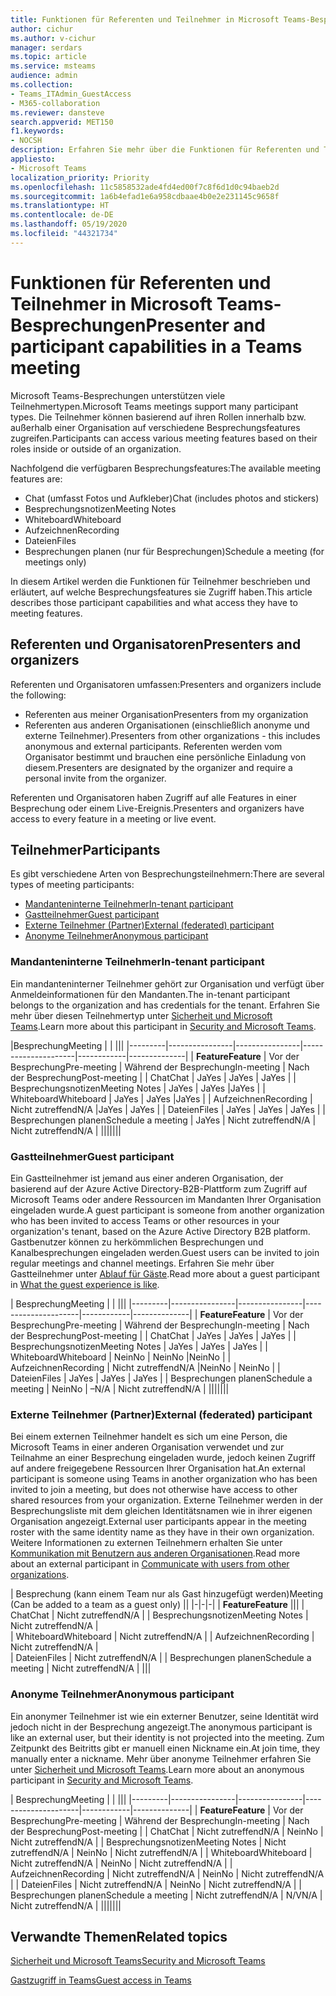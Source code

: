 ```yaml
---
title: Funktionen für Referenten und Teilnehmer in Microsoft Teams-Besprechungen
author: cichur
ms.author: v-cichur
manager: serdars
ms.topic: article
ms.service: msteams
audience: admin
ms.collection:
- Teams_ITAdmin_GuestAccess
- M365-collaboration
ms.reviewer: dansteve
search.appverid: MET150
f1.keywords:
- NOCSH
description: Erfahren Sie mehr über die Funktionen für Referenten und Teilnehmer in Microsoft Teams-Besprechungen.
appliesto:
- Microsoft Teams
localization_priority: Priority
ms.openlocfilehash: 11c5858532ade4fd4ed00f7c8f6d1d0c94baeb2d
ms.sourcegitcommit: 1a6b4efad1e6a958cdbaae4b0e2e231145c9658f
ms.translationtype: HT
ms.contentlocale: de-DE
ms.lasthandoff: 05/19/2020
ms.locfileid: "44321734"
---
```

<a name="presenter-and-participant-capabilities-in-a-teams-meeting"></a><span data-ttu-id="08661-103">Funktionen für Referenten und Teilnehmer in Microsoft Teams-Besprechungen</span><span class="sxs-lookup"><span data-stu-id="08661-103">Presenter and participant capabilities in a Teams meeting</span></span>
======================================================

<span data-ttu-id="08661-104">Microsoft Teams-Besprechungen unterstützen viele Teilnehmertypen.</span><span class="sxs-lookup"><span data-stu-id="08661-104">Microsoft Teams meetings support many participant types.</span></span> <span data-ttu-id="08661-105">Die Teilnehmer können basierend auf ihren Rollen innerhalb bzw. außerhalb einer Organisation auf verschiedene Besprechungsfeatures zugreifen.</span><span class="sxs-lookup"><span data-stu-id="08661-105">Participants can access various meeting features based on their roles inside or outside of an organization.</span></span>

<span data-ttu-id="08661-106">Nachfolgend die verfügbaren Besprechungsfeatures:</span><span class="sxs-lookup"><span data-stu-id="08661-106">The available meeting features are:</span></span>

- <span data-ttu-id="08661-107">Chat (umfasst Fotos und Aufkleber)</span><span class="sxs-lookup"><span data-stu-id="08661-107">Chat (includes photos and stickers)</span></span>
- <span data-ttu-id="08661-108">Besprechungsnotizen</span><span class="sxs-lookup"><span data-stu-id="08661-108">Meeting Notes</span></span>
- <span data-ttu-id="08661-109">Whiteboard</span><span class="sxs-lookup"><span data-stu-id="08661-109">Whiteboard</span></span>
- <span data-ttu-id="08661-110">Aufzeichnen</span><span class="sxs-lookup"><span data-stu-id="08661-110">Recording</span></span>
- <span data-ttu-id="08661-111">Dateien</span><span class="sxs-lookup"><span data-stu-id="08661-111">Files</span></span>
- <span data-ttu-id="08661-112">Besprechungen planen (nur für Besprechungen)</span><span class="sxs-lookup"><span data-stu-id="08661-112">Schedule a meeting (for meetings only)</span></span>

<span data-ttu-id="08661-113">In diesem Artikel werden die Funktionen für Teilnehmer beschrieben und erläutert, auf welche Besprechungsfeatures sie Zugriff haben.</span><span class="sxs-lookup"><span data-stu-id="08661-113">This article describes those participant capabilities and what access they have to meeting features.</span></span>

## <a name="presenters-and-organizers"></a><span data-ttu-id="08661-114">Referenten und Organisatoren</span><span class="sxs-lookup"><span data-stu-id="08661-114">Presenters and organizers</span></span>

<span data-ttu-id="08661-115">Referenten und Organisatoren umfassen:</span><span class="sxs-lookup"><span data-stu-id="08661-115">Presenters and organizers include the following:</span></span>

- <span data-ttu-id="08661-116">Referenten aus meiner Organisation</span><span class="sxs-lookup"><span data-stu-id="08661-116">Presenters from my organization</span></span>
- <span data-ttu-id="08661-117">Referenten aus anderen Organisationen (einschließlich anonyme und externe Teilnehmer).</span><span class="sxs-lookup"><span data-stu-id="08661-117">Presenters from other organizations - this includes anonymous and external participants.</span></span> <span data-ttu-id="08661-118">Referenten werden vom Organisator bestimmt und brauchen eine persönliche Einladung von diesem.</span><span class="sxs-lookup"><span data-stu-id="08661-118">Presenters are designated by the organizer and require a personal invite from the organizer.</span></span>

<span data-ttu-id="08661-119">Referenten und Organisatoren haben Zugriff auf alle Features in einer Besprechung oder einem Live-Ereignis.</span><span class="sxs-lookup"><span data-stu-id="08661-119">Presenters and organizers have access to every feature in a meeting or live event.</span></span>

## <a name="participants"></a><span data-ttu-id="08661-120">Teilnehmer</span><span class="sxs-lookup"><span data-stu-id="08661-120">Participants</span></span>

<span data-ttu-id="08661-121">Es gibt verschiedene Arten von Besprechungsteilnehmern:</span><span class="sxs-lookup"><span data-stu-id="08661-121">There are several types of meeting participants:</span></span>

- [<span data-ttu-id="08661-122">Mandanteninterne Teilnehmer</span><span class="sxs-lookup"><span data-stu-id="08661-122">In-tenant participant</span></span>](#in-tenant-participant)
- [<span data-ttu-id="08661-123">Gastteilnehmer</span><span class="sxs-lookup"><span data-stu-id="08661-123">Guest participant</span></span>](#guest-participant)
- [<span data-ttu-id="08661-124">Externe Teilnehmer (Partner)</span><span class="sxs-lookup"><span data-stu-id="08661-124">External (federated) participant</span></span>](#external-federated-participant)
- [<span data-ttu-id="08661-125">Anonyme Teilnehmer</span><span class="sxs-lookup"><span data-stu-id="08661-125">Anonymous participant</span></span>](#anonymous-participant)

### <a name="in-tenant-participant"></a><span data-ttu-id="08661-126">Mandanteninterne Teilnehmer</span><span class="sxs-lookup"><span data-stu-id="08661-126">In-tenant participant</span></span>

<span data-ttu-id="08661-127">Ein mandanteninterner Teilnehmer gehört zur Organisation und verfügt über Anmeldeinformationen für den Mandanten.</span><span class="sxs-lookup"><span data-stu-id="08661-127">The in-tenant participant belongs to the organization and has credentials for the tenant.</span></span> <span data-ttu-id="08661-128">Erfahren Sie mehr über diesen Teilnehmertyp unter [Sicherheit und Microsoft Teams](teams-security-guide.md#participant-types).</span><span class="sxs-lookup"><span data-stu-id="08661-128">Learn more about this participant in [Security and Microsoft Teams](teams-security-guide.md#participant-types).</span></span>

|<span data-ttu-id="08661-129">Besprechung</span><span class="sxs-lookup"><span data-stu-id="08661-129">Meeting</span></span>  |  | |||
|---------|----------------|----------------|---------------------|------------|--------------|
| <span data-ttu-id="08661-130">**Feature**</span><span class="sxs-lookup"><span data-stu-id="08661-130">**Feature**</span></span>        | <span data-ttu-id="08661-131">Vor der Besprechung</span><span class="sxs-lookup"><span data-stu-id="08661-131">Pre-meeting</span></span> | <span data-ttu-id="08661-132">Während der Besprechung</span><span class="sxs-lookup"><span data-stu-id="08661-132">In-meeting</span></span> | <span data-ttu-id="08661-133">Nach der Besprechung</span><span class="sxs-lookup"><span data-stu-id="08661-133">Post-meeting</span></span> |
| <span data-ttu-id="08661-134">Chat</span><span class="sxs-lookup"><span data-stu-id="08661-134">Chat</span></span> | <span data-ttu-id="08661-135">Ja</span><span class="sxs-lookup"><span data-stu-id="08661-135">Yes</span></span> | <span data-ttu-id="08661-136">Ja</span><span class="sxs-lookup"><span data-stu-id="08661-136">Yes</span></span> | <span data-ttu-id="08661-137">Ja</span><span class="sxs-lookup"><span data-stu-id="08661-137">Yes</span></span> |
| <span data-ttu-id="08661-138">Besprechungsnotizen</span><span class="sxs-lookup"><span data-stu-id="08661-138">Meeting Notes</span></span> | <span data-ttu-id="08661-139">Ja</span><span class="sxs-lookup"><span data-stu-id="08661-139">Yes</span></span> | <span data-ttu-id="08661-140">Ja</span><span class="sxs-lookup"><span data-stu-id="08661-140">Yes</span></span> |<span data-ttu-id="08661-141">Ja</span><span class="sxs-lookup"><span data-stu-id="08661-141">Yes</span></span> |
| <span data-ttu-id="08661-142">Whiteboard</span><span class="sxs-lookup"><span data-stu-id="08661-142">Whiteboard</span></span> | <span data-ttu-id="08661-143">Ja</span><span class="sxs-lookup"><span data-stu-id="08661-143">Yes</span></span> | <span data-ttu-id="08661-144">Ja</span><span class="sxs-lookup"><span data-stu-id="08661-144">Yes</span></span> |<span data-ttu-id="08661-145">Ja</span><span class="sxs-lookup"><span data-stu-id="08661-145">Yes</span></span> |
| <span data-ttu-id="08661-146">Aufzeichnen</span><span class="sxs-lookup"><span data-stu-id="08661-146">Recording</span></span> | <span data-ttu-id="08661-147">Nicht zutreffend</span><span class="sxs-lookup"><span data-stu-id="08661-147">N/A</span></span> |<span data-ttu-id="08661-148">Ja</span><span class="sxs-lookup"><span data-stu-id="08661-148">Yes</span></span> | <span data-ttu-id="08661-149">Ja</span><span class="sxs-lookup"><span data-stu-id="08661-149">Yes</span></span> |
| <span data-ttu-id="08661-150">Dateien</span><span class="sxs-lookup"><span data-stu-id="08661-150">Files</span></span> | <span data-ttu-id="08661-151">Ja</span><span class="sxs-lookup"><span data-stu-id="08661-151">Yes</span></span> | <span data-ttu-id="08661-152">Ja</span><span class="sxs-lookup"><span data-stu-id="08661-152">Yes</span></span> | <span data-ttu-id="08661-153">Ja</span><span class="sxs-lookup"><span data-stu-id="08661-153">Yes</span></span> |
| <span data-ttu-id="08661-154">Besprechungen planen</span><span class="sxs-lookup"><span data-stu-id="08661-154">Schedule a meeting</span></span> | <span data-ttu-id="08661-155">Ja</span><span class="sxs-lookup"><span data-stu-id="08661-155">Yes</span></span> | <span data-ttu-id="08661-156">Nicht zutreffend</span><span class="sxs-lookup"><span data-stu-id="08661-156">N/A</span></span> | <span data-ttu-id="08661-157">Nicht zutreffend</span><span class="sxs-lookup"><span data-stu-id="08661-157">N/A</span></span> |
|||||||

### <a name="guest-participant"></a><span data-ttu-id="08661-158">Gastteilnehmer</span><span class="sxs-lookup"><span data-stu-id="08661-158">Guest participant</span></span>

<span data-ttu-id="08661-159">Ein Gastteilnehmer ist jemand aus einer anderen Organisation, der basierend auf der Azure Active Directory-B2B-Plattform zum Zugriff auf Microsoft Teams oder andere Ressourcen im Mandanten Ihrer Organisation eingeladen wurde.</span><span class="sxs-lookup"><span data-stu-id="08661-159">A guest participant is someone from another organization who has been invited to access Teams or other resources in your organization's tenant, based on the Azure Active Directory B2B platform.</span></span> <span data-ttu-id="08661-160">Gastbenutzer können zu herkömmlichen Besprechungen und Kanalbesprechungen eingeladen werden.</span><span class="sxs-lookup"><span data-stu-id="08661-160">Guest users can be invited to join regular meetings and channel meetings.</span></span> <span data-ttu-id="08661-161">Erfahren Sie mehr über Gastteilnehmer unter [Ablauf für Gäste](guest-experience.md#comparison-of-team-member-and-guest-capabilities).</span><span class="sxs-lookup"><span data-stu-id="08661-161">Read more about a guest participant in [What the guest experience is like](guest-experience.md#comparison-of-team-member-and-guest-capabilities).</span></span>

| <span data-ttu-id="08661-162">Besprechung</span><span class="sxs-lookup"><span data-stu-id="08661-162">Meeting</span></span> |  | |||
|---------|----------------|----------------|---------------------|------------|--------------|
| <span data-ttu-id="08661-163">**Feature**</span><span class="sxs-lookup"><span data-stu-id="08661-163">**Feature**</span></span>        | <span data-ttu-id="08661-164">Vor der Besprechung</span><span class="sxs-lookup"><span data-stu-id="08661-164">Pre-meeting</span></span> | <span data-ttu-id="08661-165">Während der Besprechung</span><span class="sxs-lookup"><span data-stu-id="08661-165">In-meeting</span></span> | <span data-ttu-id="08661-166">Nach der Besprechung</span><span class="sxs-lookup"><span data-stu-id="08661-166">Post-meeting</span></span> |
| <span data-ttu-id="08661-167">Chat</span><span class="sxs-lookup"><span data-stu-id="08661-167">Chat</span></span> | <span data-ttu-id="08661-168">Ja</span><span class="sxs-lookup"><span data-stu-id="08661-168">Yes</span></span> | <span data-ttu-id="08661-169">Ja</span><span class="sxs-lookup"><span data-stu-id="08661-169">Yes</span></span> | <span data-ttu-id="08661-170">Ja</span><span class="sxs-lookup"><span data-stu-id="08661-170">Yes</span></span> |
| <span data-ttu-id="08661-171">Besprechungsnotizen</span><span class="sxs-lookup"><span data-stu-id="08661-171">Meeting Notes</span></span> | <span data-ttu-id="08661-172">Ja</span><span class="sxs-lookup"><span data-stu-id="08661-172">Yes</span></span> | <span data-ttu-id="08661-173">Ja</span><span class="sxs-lookup"><span data-stu-id="08661-173">Yes</span></span> | <span data-ttu-id="08661-174">Ja</span><span class="sxs-lookup"><span data-stu-id="08661-174">Yes</span></span> |
| <span data-ttu-id="08661-175">Whiteboard</span><span class="sxs-lookup"><span data-stu-id="08661-175">Whiteboard</span></span> | <span data-ttu-id="08661-176">Nein</span><span class="sxs-lookup"><span data-stu-id="08661-176">No</span></span> | <span data-ttu-id="08661-177">Nein</span><span class="sxs-lookup"><span data-stu-id="08661-177">No</span></span> |<span data-ttu-id="08661-178">Nein</span><span class="sxs-lookup"><span data-stu-id="08661-178">No</span></span> |
| <span data-ttu-id="08661-179">Aufzeichnen</span><span class="sxs-lookup"><span data-stu-id="08661-179">Recording</span></span> | <span data-ttu-id="08661-180">Nicht zutreffend</span><span class="sxs-lookup"><span data-stu-id="08661-180">N/A</span></span> |<span data-ttu-id="08661-181">Nein</span><span class="sxs-lookup"><span data-stu-id="08661-181">No</span></span> | <span data-ttu-id="08661-182">Nein</span><span class="sxs-lookup"><span data-stu-id="08661-182">No</span></span> |
| <span data-ttu-id="08661-183">Dateien</span><span class="sxs-lookup"><span data-stu-id="08661-183">Files</span></span> | <span data-ttu-id="08661-184">Ja</span><span class="sxs-lookup"><span data-stu-id="08661-184">Yes</span></span> | <span data-ttu-id="08661-185">Ja</span><span class="sxs-lookup"><span data-stu-id="08661-185">Yes</span></span> | <span data-ttu-id="08661-186">Ja</span><span class="sxs-lookup"><span data-stu-id="08661-186">Yes</span></span> |
| <span data-ttu-id="08661-187">Besprechungen planen</span><span class="sxs-lookup"><span data-stu-id="08661-187">Schedule a meeting</span></span> | <span data-ttu-id="08661-188">Nein</span><span class="sxs-lookup"><span data-stu-id="08661-188">No</span></span> | <span data-ttu-id="08661-189">–</span><span class="sxs-lookup"><span data-stu-id="08661-189">N/A</span></span> | <span data-ttu-id="08661-190">Nicht zutreffend</span><span class="sxs-lookup"><span data-stu-id="08661-190">N/A</span></span> |
|||||||

### <a name="external-federated-participant"></a><span data-ttu-id="08661-191">Externe Teilnehmer (Partner)</span><span class="sxs-lookup"><span data-stu-id="08661-191">External (federated) participant</span></span>

<span data-ttu-id="08661-192">Bei einem externen Teilnehmer handelt es sich um eine Person, die Microsoft Teams in einer anderen Organisation verwendet und zur Teilnahme an einer Besprechung eingeladen wurde, jedoch keinen Zugriff auf andere freigegebene Ressourcen Ihrer Organisation hat.</span><span class="sxs-lookup"><span data-stu-id="08661-192">An external participant is someone using Teams in another organization who has been invited to join a meeting, but does not otherwise have access to other shared resources from your organization.</span></span> <span data-ttu-id="08661-193">Externe Teilnehmer werden in der Besprechungsliste mit dem gleichen Identitätsnamen wie in ihrer eigenen Organisation angezeigt.</span><span class="sxs-lookup"><span data-stu-id="08661-193">External user participants appear in the meeting roster with the same identity name as they have in their own organization.</span></span> <span data-ttu-id="08661-194">Weitere Informationen zu externen Teilnehmern erhalten Sie unter [Kommunikation mit Benutzern aus anderen Organisationen](communicate-with-users-from-other-organizations.md#external-access).</span><span class="sxs-lookup"><span data-stu-id="08661-194">Read more about an external participant in [Communicate with users from other organizations](communicate-with-users-from-other-organizations.md#external-access).</span></span>

| <span data-ttu-id="08661-195">Besprechung (kann einem Team nur als Gast hinzugefügt werden)</span><span class="sxs-lookup"><span data-stu-id="08661-195">Meeting (Can be added to a team as a guest only)</span></span> ||
|-|-|-|
| <span data-ttu-id="08661-196">**Feature**</span><span class="sxs-lookup"><span data-stu-id="08661-196">**Feature**</span></span> |||
| <span data-ttu-id="08661-197">Chat</span><span class="sxs-lookup"><span data-stu-id="08661-197">Chat</span></span> | <span data-ttu-id="08661-198">Nicht zutreffend</span><span class="sxs-lookup"><span data-stu-id="08661-198">N/A</span></span> |
| <span data-ttu-id="08661-199">Besprechungsnotizen</span><span class="sxs-lookup"><span data-stu-id="08661-199">Meeting Notes</span></span> | <span data-ttu-id="08661-200">Nicht zutreffend</span><span class="sxs-lookup"><span data-stu-id="08661-200">N/A</span></span> |  
| <span data-ttu-id="08661-201">Whiteboard</span><span class="sxs-lookup"><span data-stu-id="08661-201">Whiteboard</span></span> | <span data-ttu-id="08661-202">Nicht zutreffend</span><span class="sxs-lookup"><span data-stu-id="08661-202">N/A</span></span> |
| <span data-ttu-id="08661-203">Aufzeichnen</span><span class="sxs-lookup"><span data-stu-id="08661-203">Recording</span></span> | <span data-ttu-id="08661-204">Nicht zutreffend</span><span class="sxs-lookup"><span data-stu-id="08661-204">N/A</span></span> |  
| <span data-ttu-id="08661-205">Dateien</span><span class="sxs-lookup"><span data-stu-id="08661-205">Files</span></span> | <span data-ttu-id="08661-206">Nicht zutreffend</span><span class="sxs-lookup"><span data-stu-id="08661-206">N/A</span></span> |
| <span data-ttu-id="08661-207">Besprechungen planen</span><span class="sxs-lookup"><span data-stu-id="08661-207">Schedule a meeting</span></span> | <span data-ttu-id="08661-208">Nicht zutreffend</span><span class="sxs-lookup"><span data-stu-id="08661-208">N/A</span></span> |
|||

### <a name="anonymous-participant"></a><span data-ttu-id="08661-209">Anonyme Teilnehmer</span><span class="sxs-lookup"><span data-stu-id="08661-209">Anonymous participant</span></span>

<span data-ttu-id="08661-210">Ein anonymer Teilnehmer ist wie ein externer Benutzer, seine Identität wird jedoch nicht in der Besprechung angezeigt.</span><span class="sxs-lookup"><span data-stu-id="08661-210">The anonymous participant is like an external user, but their identity is not projected into the meeting.</span></span> <span data-ttu-id="08661-211">Zum Zeitpunkt des Beitritts gibt er manuell einen Nickname ein.</span><span class="sxs-lookup"><span data-stu-id="08661-211">At join time, they manually enter a nickname.</span></span> <span data-ttu-id="08661-212">Mehr über anonyme Teilnehmer erfahren Sie unter [Sicherheit und Microsoft Teams](teams-security-guide.md#participant-types).</span><span class="sxs-lookup"><span data-stu-id="08661-212">Learn more about an anonymous participant in [Security and Microsoft Teams](teams-security-guide.md#participant-types).</span></span>

| <span data-ttu-id="08661-213">Besprechung</span><span class="sxs-lookup"><span data-stu-id="08661-213">Meeting</span></span>  | | |||
|---------|----------------|----------------|---------------------|------------|--------------|
| <span data-ttu-id="08661-214">**Feature**</span><span class="sxs-lookup"><span data-stu-id="08661-214">**Feature**</span></span>        | <span data-ttu-id="08661-215">Vor der Besprechung</span><span class="sxs-lookup"><span data-stu-id="08661-215">Pre-meeting</span></span> | <span data-ttu-id="08661-216">Während der Besprechung</span><span class="sxs-lookup"><span data-stu-id="08661-216">In-meeting</span></span> | <span data-ttu-id="08661-217">Nach der Besprechung</span><span class="sxs-lookup"><span data-stu-id="08661-217">Post-meeting</span></span> |
| <span data-ttu-id="08661-218">Chat</span><span class="sxs-lookup"><span data-stu-id="08661-218">Chat</span></span> | <span data-ttu-id="08661-219">Nicht zutreffend</span><span class="sxs-lookup"><span data-stu-id="08661-219">N/A</span></span> | <span data-ttu-id="08661-220">Nein</span><span class="sxs-lookup"><span data-stu-id="08661-220">No</span></span> | <span data-ttu-id="08661-221">Nicht zutreffend</span><span class="sxs-lookup"><span data-stu-id="08661-221">N/A</span></span> |
| <span data-ttu-id="08661-222">Besprechungsnotizen</span><span class="sxs-lookup"><span data-stu-id="08661-222">Meeting Notes</span></span> | <span data-ttu-id="08661-223">Nicht zutreffend</span><span class="sxs-lookup"><span data-stu-id="08661-223">N/A</span></span> | <span data-ttu-id="08661-224">Nein</span><span class="sxs-lookup"><span data-stu-id="08661-224">No</span></span> | <span data-ttu-id="08661-225">Nicht zutreffend</span><span class="sxs-lookup"><span data-stu-id="08661-225">N/A</span></span> |
| <span data-ttu-id="08661-226">Whiteboard</span><span class="sxs-lookup"><span data-stu-id="08661-226">Whiteboard</span></span> | <span data-ttu-id="08661-227">Nicht zutreffend</span><span class="sxs-lookup"><span data-stu-id="08661-227">N/A</span></span> | <span data-ttu-id="08661-228">Nein</span><span class="sxs-lookup"><span data-stu-id="08661-228">No</span></span> | <span data-ttu-id="08661-229">Nicht zutreffend</span><span class="sxs-lookup"><span data-stu-id="08661-229">N/A</span></span> |
| <span data-ttu-id="08661-230">Aufzeichnen</span><span class="sxs-lookup"><span data-stu-id="08661-230">Recording</span></span> | <span data-ttu-id="08661-231">Nicht zutreffend</span><span class="sxs-lookup"><span data-stu-id="08661-231">N/A</span></span> | <span data-ttu-id="08661-232">Nein</span><span class="sxs-lookup"><span data-stu-id="08661-232">No</span></span> | <span data-ttu-id="08661-233">Nicht zutreffend</span><span class="sxs-lookup"><span data-stu-id="08661-233">N/A</span></span> |
| <span data-ttu-id="08661-234">Dateien</span><span class="sxs-lookup"><span data-stu-id="08661-234">Files</span></span> | <span data-ttu-id="08661-235">Nicht zutreffend</span><span class="sxs-lookup"><span data-stu-id="08661-235">N/A</span></span> | <span data-ttu-id="08661-236">Nein</span><span class="sxs-lookup"><span data-stu-id="08661-236">No</span></span> | <span data-ttu-id="08661-237">Nicht zutreffend</span><span class="sxs-lookup"><span data-stu-id="08661-237">N/A</span></span> |
| <span data-ttu-id="08661-238">Besprechungen planen</span><span class="sxs-lookup"><span data-stu-id="08661-238">Schedule a meeting</span></span> | <span data-ttu-id="08661-239">Nicht zutreffend</span><span class="sxs-lookup"><span data-stu-id="08661-239">N/A</span></span> | <span data-ttu-id="08661-240">N/V</span><span class="sxs-lookup"><span data-stu-id="08661-240">N/A</span></span> | <span data-ttu-id="08661-241">Nicht zutreffend</span><span class="sxs-lookup"><span data-stu-id="08661-241">N/A</span></span> |
|||||||

## <a name="related-topics"></a><span data-ttu-id="08661-242">Verwandte Themen</span><span class="sxs-lookup"><span data-stu-id="08661-242">Related topics</span></span>

[<span data-ttu-id="08661-243">Sicherheit und Microsoft Teams</span><span class="sxs-lookup"><span data-stu-id="08661-243">Security and Microsoft Teams</span></span>](teams-security-guide.md)

[<span data-ttu-id="08661-244">Gastzugriff in Teams</span><span class="sxs-lookup"><span data-stu-id="08661-244">Guest access in Teams</span></span>](guest-access.md)
